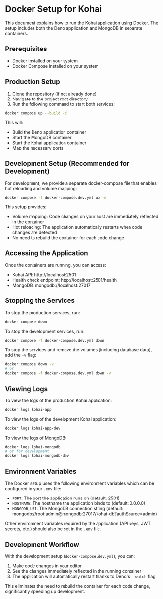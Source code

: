# Docker Setup for Kohai

This document explains how to run the Kohai application using Docker. The setup includes both the Deno application and
MongoDB in separate containers.

## Prerequisites

- Docker installed on your system
- Docker Compose installed on your system

## Production Setup

1. Clone the repository (if not already done)
2. Navigate to the project root directory
3. Run the following command to start both services:

```bash
docker compose up --build -d
```

This will:

- Build the Deno application container
- Start the MongoDB container
- Start the Kohai application container
- Map the necessary ports

## Development Setup (Recommended for Development)

For development, we provide a separate docker-compose file that enables hot reloading and volume mapping:

```bash
docker compose -f docker-compose.dev.yml up -d
```

This setup provides:

- Volume mapping: Code changes on your host are immediately reflected in the container
- Hot reloading: The application automatically restarts when code changes are detected
- No need to rebuild the container for each code change

## Accessing the Application

Once the containers are running, you can access:

- Kohai API: http://localhost:2501
- Health check endpoint: http://localhost:2501/health
- MongoDB: mongodb://localhost:27017

## Stopping the Services

To stop the production services, run:

```bash
docker compose down
```

To stop the development services, run:

```bash
docker compose -f docker-compose.dev.yml down
```

To stop the services and remove the volumes (including database data), add the `-v` flag:

```bash
docker compose down -v
# or
docker compose -f docker-compose.dev.yml down -v
```

## Viewing Logs

To view the logs of the production Kohai application:

```bash
docker logs kohai-app
```

To view the logs of the development Kohai application:

```bash
docker logs kohai-app-dev
```

To view the logs of MongoDB:

```bash
docker logs kohai-mongodb
# or for development
docker logs kohai-mongodb-dev
```

## Environment Variables

The Docker setup uses the following environment variables which can be configured in your `.env` file:

- `PORT`: The port the application runs on (default: 2501)
- `HOSTNAME`: The hostname the application binds to (default: 0.0.0.0)
- `MONGODB_URI`: The MongoDB connection string (default: mongodb://root:admin@mongodb:27017/kohai-db?authSource=admin)

Other environment variables required by the application (API keys, JWT secrets, etc.) should also be set in the `.env`
file.

## Development Workflow

With the development setup (`docker-compose.dev.yml`), you can:

1. Make code changes in your editor
2. See the changes immediately reflected in the running container
3. The application will automatically restart thanks to Deno's `--watch` flag

This eliminates the need to rebuild the container for each code change, significantly speeding up development.
